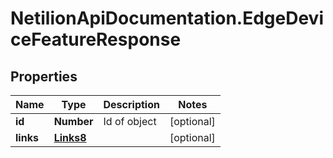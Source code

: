 # NetilionApiDocumentation.EdgeDeviceFeatureResponse

## Properties
Name | Type | Description | Notes
------------ | ------------- | ------------- | -------------
**id** | **Number** | Id of object | [optional] 
**links** | [**Links8**](Links8.md) |  | [optional] 


